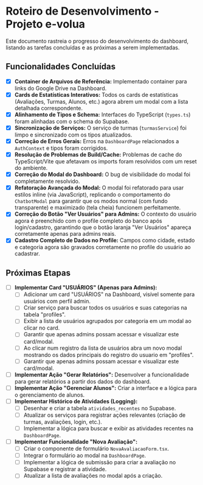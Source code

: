 # Roteiro de Desenvolvimento - Projeto e-volua

Este documento rastreia o progresso do desenvolvimento do dashboard, listando as tarefas concluídas e as próximas a serem implementadas.

## Funcionalidades Concluídas

- [x] **Container de Arquivos de Referência:** Implementado container para links do Google Drive na Dashboard.
- [x] **Cards de Estatísticas Interativos:** Todos os cards de estatísticas (Avaliações, Turmas, Alunos, etc.) agora abrem um modal com a lista detalhada correspondente.
- [x] **Alinhamento de Tipos e Schema:** Interfaces do TypeScript (`types.ts`) foram alinhadas com o schema do Supabase.
- [x] **Sincronização de Serviços:** O serviço de turmas (`turmasService`) foi limpo e sincronizado com os tipos atualizados.
- [x] **Correção de Erros Gerais:** Erros na `DashboardPage` relacionados a `AuthContext` e tipos foram corrigidos.
- [x] **Resolução de Problemas de Build/Cache:** Problemas de cache do TypeScript/Vite que afetavam os imports foram resolvidos com um reset do ambiente.
- [x] **Correção do Modal do Dashboard:** O bug de visibilidade do modal foi completamente resolvido.
- [x] **Refatoração Avançada do Modal:** O modal foi refatorado para usar estilos inline (via JavaScript), replicando o comportamento do `ChatbotModal` para garantir que os modos normal (com fundo transparente) e maximizado (tela cheia) funcionem perfeitamente.
- [x] **Correção do Botão "Ver Usuários" para Admins:** O contexto do usuário agora é preenchido com o profile completo do banco após login/cadastro, garantindo que o botão laranja "Ver Usuários" apareça corretamente apenas para admins reais.
- [x] **Cadastro Completo de Dados no Profile:** Campos como cidade, estado e categoria agora são gravados corretamente no profile do usuário ao cadastrar.

## Próximas Etapas

- [ ] **Implementar Card "USUÁRIOS" (Apenas para Admins):**
  - [ ] Adicionar um card "USUÁRIOS" na Dashboard, visível somente para usuários com perfil admin.
  - [ ] Criar serviço para buscar todos os usuários e suas categorias na tabela "profiles".
  - [ ] Exibir a lista de usuários agrupados por categoria em um modal ao clicar no card.
  - [ ] Garantir que apenas admins possam acessar e visualizar este card/modal.
  - [ ] Ao clicar num registro da lista de usuários abra um novo modal mostrando os dados principais do registro do usuario em "profiles".
  - [ ] Garantir que apenas admins possam acessar e visualizar este card/modal.
  
- [ ] **Implementar Ação "Gerar Relatórios":** Desenvolver a funcionalidade para gerar relatórios a partir dos dados do dashboard.
- [ ] **Implementar Ação "Gerenciar Alunos":** Criar a interface e a lógica para o gerenciamento de alunos.
- [ ] **Implementar Histórico de Atividades (Logging):**
  - [ ] Desenhar e criar a tabela `atividades_recentes` no Supabase.
  - [ ] Atualizar os serviços para registrar ações relevantes (criação de turmas, avaliações, login, etc.).
  - [ ] Implementar a lógica para buscar e exibir as atividades recentes na `DashboardPage`.
- [ ] **Implementar Funcionalidade "Nova Avaliação":**
  - [ ] Criar o componente de formulário `NovaAvaliacaoForm.tsx`.
  - [ ] Integrar o formulário ao modal na `DashboardPage`.
  - [ ] Implementar a lógica de submissão para criar a avaliação no Supabase e registrar a atividade.
  - [ ] Atualizar a lista de avaliações no modal após a criação.
